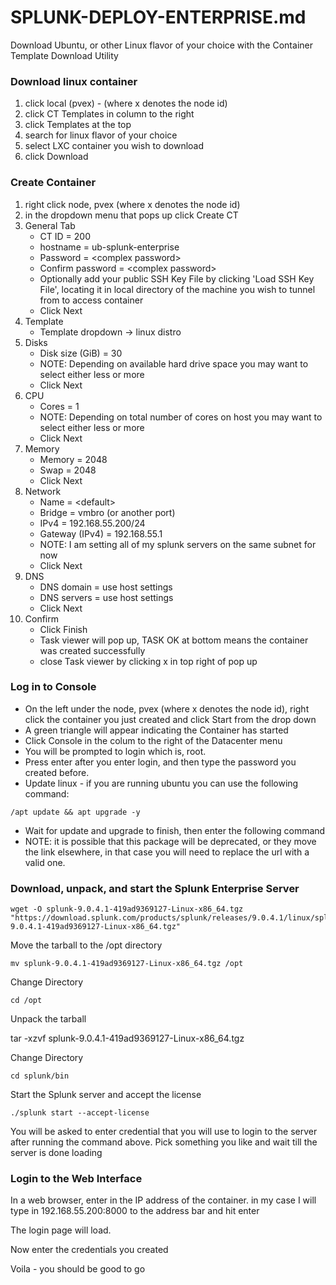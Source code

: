 # SPLUNK-DEPLOY-ENTERPRISE.md

Download Ubuntu, or other Linux flavor of your choice with the Container Template Download Utility

### Download linux container

1. click local (pvex) - (where x denotes the node id)
2. click CT Templates in column to the right
3. click Templates at the top
4. search for linux flavor of your choice
5. select LXC container you wish to download
6. click Download

### Create Container

1. right click node, pvex (where x denotes the node id)
2. in the dropdown menu that pops up click Create CT
3. General Tab
   * CT ID = 200
   * hostname = ub-splunk-enterprise
   * Password = \<complex password>
   * Confirm password = \<complex password>
   * Optionally add your public SSH Key File by clicking 'Load SSH Key File', locating it in local directory of the machine you wish to tunnel from to access container
   * Click Next
4. Template
   * Template dropdown -> linux distro
5. Disks
   * Disk size (GiB) = 30
   * NOTE: Depending on available hard drive space you may want to select either less or more
   * Click Next
6. CPU
   * Cores = 1
   * NOTE: Depending on total number of cores on host you may want to select either less or more
   * Click Next
7. Memory
   * Memory = 2048
   * Swap = 2048
   * Click Next
8. Network
   * Name = \<default>
   * Bridge = vmbro (or another port)
   * IPv4 = 192.168.55.200/24
   * Gateway (IPv4) = 192.168.55.1
   * NOTE: I am setting all of my splunk servers on the same subnet for now
   * Click Next
9. DNS
   * DNS domain = use host settings
   * DNS servers = use host settings
   * Click Next
10. Confirm
    * Click Finish
    * Task viewer will pop up, TASK OK at bottom means the container was created successfully
    * close Task viewer by clicking x in top right of pop up

### Log in to Console

* On the left under the node, pvex (where x denotes the node id), right click the container you just created and click Start from the drop down
* A green triangle will appear indicating the Container has started
* Click Console in the colum to the right of the Datacenter menu
* You will be prompted to login which is, root.
* Press enter after you enter login, and then type the password you created before.
* Update linux - if you are running ubuntu you can use the following command:

```
/apt update && apt upgrade -y
```

* Wait for update and upgrade to finish, then enter the following command
* NOTE: it is possible that this package will be deprecated, or they move the link elsewhere, in that case you will need to replace the url with a valid one.

### Download, unpack, and start the Splunk Enterprise Server

```
wget -O splunk-9.0.4.1-419ad9369127-Linux-x86_64.tgz "https://download.splunk.com/products/splunk/releases/9.0.4.1/linux/splunk-9.0.4.1-419ad9369127-Linux-x86_64.tgz"
```

Move the tarball to the /opt directory

```
mv splunk-9.0.4.1-419ad9369127-Linux-x86_64.tgz /opt
```

Change Directory

```
cd /opt
```

Unpack the tarball

tar -xzvf splunk-9.0.4.1-419ad9369127-Linux-x86\_64.tgz

Change Directory

```
cd splunk/bin
```

Start the Splunk server and accept the license

```
./splunk start --accept-license
```

You will be asked to enter credential that you will use to login to the server after running the command above. Pick something you like and wait till the server is done loading

### Login to the Web Interface

In a web browser, enter in the IP address of the container. in my case I will type in 192.168.55.200:8000 to the address bar and hit enter

The login page will load.

Now enter the credentials you created

Voila - you should be good to go
